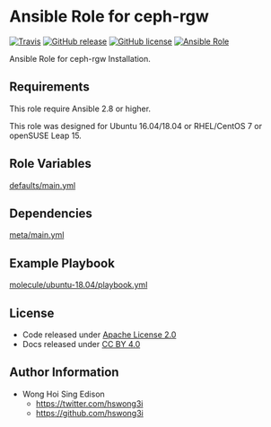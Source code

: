# Ansible Role for ceph-rgw

[![Travis](https://img.shields.io/travis/alvistack/ansible-role-ceph-rgw.svg)](https://travis-ci.org/alvistack/ansible-role-ceph-rgw)
[![GitHub release](https://img.shields.io/github/release/alvistack/ansible-role-ceph-rgw.svg)](https://github.com/alvistack/ansible-role-ceph-rgw)
[![GitHub license](https://img.shields.io/github/license/alvistack/ansible-role-ceph-rgw.svg)](https://github.com/alvistack/ansible-role-ceph-rgw/blob/master/LICENSE)
[![Ansible Role](https://img.shields.io/badge/galaxy-alvistack.ceph_rgw-blue.svg)](https://galaxy.ansible.com/alvistack/ceph_rgw)

Ansible Role for ceph-rgw Installation.

## Requirements

This role require Ansible 2.8 or higher.

This role was designed for Ubuntu 16.04/18.04 or RHEL/CentOS 7 or openSUSE Leap 15.

## Role Variables

[defaults/main.yml](defaults/main.yml)

## Dependencies

[meta/main.yml](meta/main.yml)

## Example Playbook

[molecule/ubuntu-18.04/playbook.yml](molecule/ubuntu-18.04/playbook.yml)

## License

  - Code released under [Apache License 2.0](LICENSE)
  - Docs released under [CC BY 4.0](http://creativemons.org/licenses/by/4.0/)

## Author Information

  - Wong Hoi Sing Edison
      - <https://twitter.com/hswong3i>
      - <https://github.com/hswong3i>
